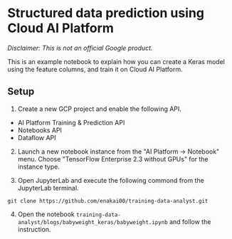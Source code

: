 # Structured data prediction using Cloud AI Platform

*Disclaimer: This is not an official Google product.*

This is an example notebook to explain how you can create a Keras model using the feature columns, and train it on Cloud AI Platform.

## Setup

1. Create a new GCP project and enable the following API. 
- AI Platform Training & Prediction API
- Notebooks API
- Dataflow API

2. Launch a new notebook instance from the "AI Platform -> Notebook" menu. Choose "TensorFlow Enterprise 2.3 without GPUs" for the instance type.

3. Open JupyterLab and execute the following commond from the JupyterLab terminal.

```
git clone https://github.com/enakai00/training-data-analyst.git
```

4. Open the notebook `training-data-analyst/blogs/babyweight_keras/babyweight.ipynb` and follow the instruction.
